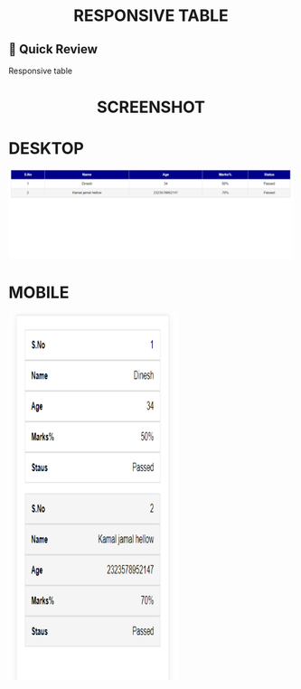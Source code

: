 <p align="center">
</p>
<h1 align="center">
  RESPONSIVE TABLE
</h1>

## 🚀 Quick Review

  Responsive table

<p align="center">
</p>

<h1 align="center">
  SCREENSHOT
</h1>

<h1>DESKTOP</h1>
  
   <img src="https://github.com/MuhammadAqibRafiq/responsive-table-without-scroll/blob/main/medium%20devices.png" width="1000" />
   

<h1>MOBILE</h1>

   <img src="https://github.com/MuhammadAqibRafiq/responsive-table-without-scroll/blob/main/mobile%20view.png" width="300"  height="650" />
